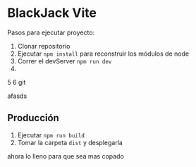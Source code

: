 # BlackJack Vite

Pasos para ejecutar proyecto:

1. Clonar repositorio
2. Ejecutar ```npm install``` para reconstruir los módulos de node
3. Correr el devServer ```npm run dev```
4.
5
6
git

afasds

## Producción

1. Ejecutar ```npm run build```
2. Tomar la carpeta ```dist``` y desplegarla


ahora lo lleno para que sea mas copado